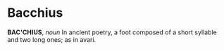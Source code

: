 # Bacchius

**BAC'CHIUS**, _noun_ In ancient poetry, a foot composed of a short syllable and two long ones; as in avari.